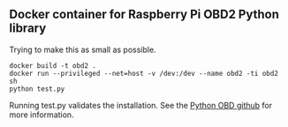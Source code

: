 ## Docker container for Raspberry Pi OBD2 Python library

Trying to make this as small as possible.

```
docker build -t obd2 .
docker run --privileged --net=host -v /dev:/dev --name obd2 -ti obd2 sh
python test.py
```
Running test.py validates the installation.  See the [Python OBD github](https://github.com/brendan-w/python-OBD) for more information.

